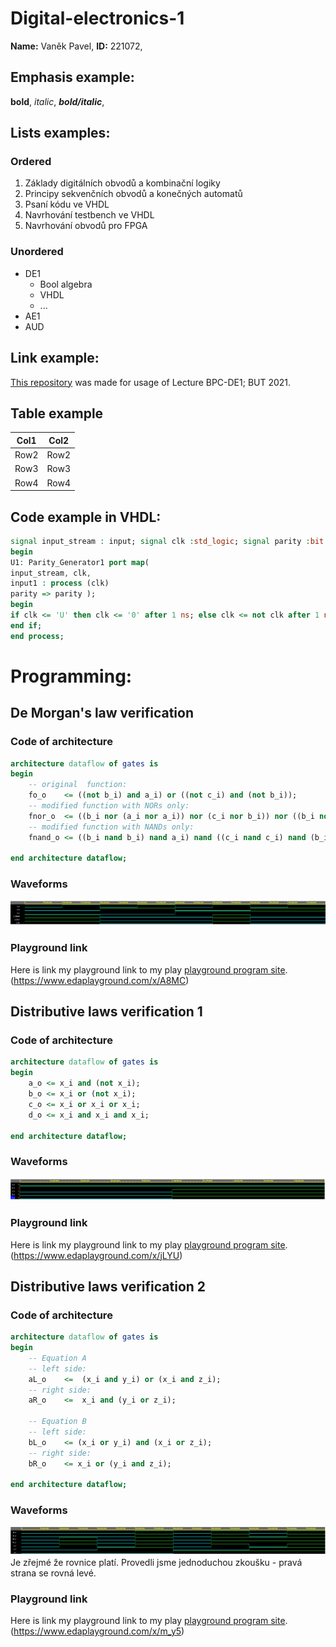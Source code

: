 # Digital-electronics-1
**Name:** Vaněk Pavel,
**ID:** 221072,
## Emphasis example:
**bold**,
*italic*,
***bold/italic***,
## Lists examples:
### Ordered
1. Základy digitálních obvodů a kombinační logiky
2. Principy sekvenčních obvodů a konečných automatů
3. Psaní kódu ve VHDL
4. Navrhování testbench ve VHDL
5. Navrhování obvodů pro FPGA
### Unordered
* DE1
    * Bool algebra
    * VHDL
    * ...
* AE1
* AUD
## Link example:
[This repository](https://github.com/Bobik77/Digital-electronics-1) was made for usage of  Lecture BPC-DE1;  BUT 2021.
## Table example
 | Col1  | Col2 |
 | :--: | :--: |
 | Row2 |  Row2 |
 | Row3 |  Row3 |
 | Row4 |  Row4 |
 ## Code example in VHDL:
```vhdl
signal input_stream : input; signal clk :std_logic; signal parity :bit ;
begin
U1: Parity_Generator1 port map(
input_stream, clk,
input1 : process (clk)
parity => parity );
begin
if clk <= 'U' then clk <= '0' after 1 ns; else clk <= not clk after 1 ns;
end if;
end process;
```
# Programming:
## De Morgan's law verification
### Code of architecture
```vhdl
architecture dataflow of gates is
begin
	-- original  function:
    fo_o    <= ((not b_i) and a_i) or ((not c_i) and (not b_i));
    -- modified function with NORs only:
    fnor_o  <= ((b_i nor (a_i nor a_i)) nor (c_i nor b_i)) nor ((b_i nor (a_i nor a_i)) nor (c_i nor b_i));
    -- modified function with NANDs only:
    fnand_o <= ((b_i nand b_i) nand a_i) nand ((c_i nand c_i) nand (b_i nand b_i));

end architecture dataflow;
```
### Waveforms
![waveforms](img/waveform.png)
### Playground link
Here is link my playground link to my play [playground program site](https://www.edaplayground.com/x/A8MC).
(https://www.edaplayground.com/x/A8MC)


## Distributive laws verification 1 
### Code of architecture
```vhdl
architecture dataflow of gates is
begin
	a_o <= x_i and (not x_i);
    b_o <= x_i or (not x_i);
    c_o <= x_i or x_i or x_i;
    d_o <= x_i and x_i and x_i;

end architecture dataflow;
```
### Waveforms
![waveforms](img/waveform1.png)
### Playground link
Here is link my playground link to my play [playground program site](https://www.edaplayground.com/x/jLYU).
(https://www.edaplayground.com/x/jLYU)


## Distributive laws verification 2 
### Code of architecture
```vhdl
architecture dataflow of gates is
begin
	-- Equation A
	-- left side:
    aL_o    <=  (x_i and y_i) or (x_i and z_i);
    -- right side:
    aR_o    <=  x_i and (y_i or z_i);
    
    -- Equation B
	-- left side:
    bL_o    <= (x_i or y_i) and (x_i or z_i);
    -- right side:
    bR_o    <= x_i or (y_i and z_i);

end architecture dataflow;
```
### Waveforms
![waveforms](img/waveform2.png)
Je zřejmé že rovnice platí. Provedli jsme jednoduchou zkoušku - pravá strana se rovná levé.
### Playground link
Here is link my playground link to my play [playground program site](https://www.edaplayground.com/x/m_y5).
(https://www.edaplayground.com/x/m_y5)